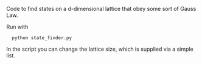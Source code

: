 Code to find states on a d-dimensional lattice that obey some sort of Gauss Law.

Run with
```
  python state_finder.py
```

In the script you can change the lattice size, which is supplied via a simple list.
